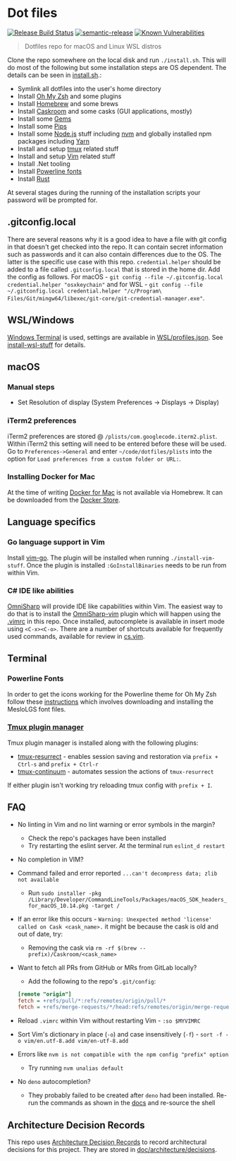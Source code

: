 # Dot files

[![Release Build Status](https://github.com/st3v3nhunt/dotfiles/workflows/Release/badge.svg)](https://github.com/st3v3nhunt/dotfiles/actions?workflow=Release)
[![semantic-release](https://img.shields.io/badge/%20%20%F0%9F%93%A6%F0%9F%9A%80-semantic--release-e10079.svg)](https://github.com/semantic-release/semantic-release)
[![Known Vulnerabilities](https://snyk.io/test/github/st3v3nhunt/dotfiles/badge.svg)](https://snyk.io/test/github/st3v3nhunt/dotfiles)

> Dotfiles repo for macOS and Linux WSL distros

Clone the repo somewhere on the local disk and run `./install.sh`. This will do
most of the following but some installation steps are OS dependent. The details
can be seen in [install.sh](install.sh).:

* Symlink all dotfiles into the user's home directory
* Install [Oh My Zsh](https://ohmyz.sh/) and some plugins
* Install [Homebrew](https://brew.sh/) and some brews
* Install [Caskroom](https://caskroom.github.io/) and some casks (GUI
  applications, mostly)
* Install some [Gems](https://rubygems.org)
* Install some [Pips](https://pypi.org/)
* Install some [Node.js](https://nodejs.org/en/) stuff including
  [nvm](https://github.com/nvm-sh/nvm) and globally installed npm packages
  including [Yarn](https://yarnpkg.com/)
* Install and setup [tmux](https://github.com/tmux/tmux) related stuff
* Install and setup [Vim](https://www.vim.org/) related stuff
* Install .Net tooling
* Install [Powerline fonts](https://github.com/powerline/fonts)
* Install [Rust](https://www.rust-lang.org/)

At several stages during the running of the installation scripts your password
will be prompted for.

## .gitconfig.local

There are several reasons why it is a good idea to have a file with git config
in that doesn't get checked into the repo. It can contain secret information
such as passwords and it can also contain differences due to the OS. The latter
is the specific use case with this repo. `credential.helper` should be added to
a file called `.gitconfig.local` that is stored in the home dir.  Add the
config as follows. For macOS -
`git config --file ~/.gitconfig.local credential.helper "osxkeychain"`
and for WSL -
`git config --file ~/.gitconfig.local credential.helper "/c/Program\ Files/Git/mingw64/libexec/git-core/git-credential-manager.exe"`.

## WSL/Windows

[Windows Terminal](https://github.com/microsoft/terminal/blob/master/doc/user-docs/index.md)
is used, settings are available in [WSL/profiles.json](WSL/profiles.json). See
[install-wsl-stuff](./scripts/install-wsl-stuff.sh) for details.

## macOS

### Manual steps

* Set Resolution of display (System Preferences -> Displays -> Display)

### iTerm2 preferences

iTerm2 preferences are stored @ `/plists/com.googlecode.iterm2.plist`. Within
iTerm2 this setting will need to be entered before these will be used.
Go to `Preferences->General` and enter `~/code/dotfiles/plists` into the option
for `Load preferences from a custom folder or URL:`.

### Installing Docker for Mac

At the time of writing [Docker for Mac](https://www.docker.com/docker-mac) is
not available via Homebrew. It can be downloaded from the
[Docker Store](https://store.docker.com/editions/community/docker-ce-desktop-mac).

## Language specifics

### Go language support in Vim

Install [vim-go](https://github.com/fatih/vim-go).
The plugin will be installed when running `./install-vim-stuff`. Once the
plugin is installed `:GoInstallBinaries` needs to be run from within Vim.

### C# IDE like abilities

[OmniSharp](https://github.com/OmniSharp/omnisharp-roslyn) will provide IDE
like capabilities within Vim. The easiest way to do that is to install the
[OmniSharp-vim](https://github.com/OmniSharp/omnisharp-vim) plugin which will
happen using the [.vimrc](./dotfiles/.vimrc) in this repo.
Once installed, autocomplete is available in insert mode using `<C-x><C-o>`.
There are a number of shortcuts available for frequently used commands,
available for review in [cs.vim](./vim/ftplugin/cs.vim).

## Terminal

### Powerline Fonts

In order to get the icons working for the Powerline theme for Oh My Zsh follow
these
[instructions](https://github.com/romkatv/powerlevel10k#manual-font-installation)
which involves downloading and installing the MesloLGS font files.

### [Tmux plugin manager](https://github.com/tmux-plugins/tpm)

Tmux plugin manager is installed along with the following plugins:

* [tmux-resurrect](https://github.com/tmux-plugins/tmux-resurrect) - enables
  session saving and restoration via `prefix + Ctrl-s` and `prefix + Ctrl-r`
* [tmux-continuum](https://github.com/tmux-plugins/tmux-continuum) - automates
  session the actions of `tmux-resurrect`

If either plugin isn't working try reloading tmux config with `prefix + I`.

## FAQ

* No linting in Vim and no lint warning or error symbols in the margin?
  * Check the repo's packages have been installed
  * Try restarting the eslint server. At the terminal run `eslint_d restart`
* No completion in VIM?
* Command failed and error reported `...can't decompress data; zlib not available`
  * Run `sudo installer -pkg
    /Library/Developer/CommandLineTools/Packages/macOS_SDK_headers_for_macOS_10.14.pkg
    -target /`
* If an error like this occurs - `Warning: Unexpected method 'license' called
  on Cask <cask_name>.` it might be because the cask is old and out of date, try:
  * Removing the cask via `rm -rf $(brew --prefix)/Caskroom/<cask_name>`
* Want to fetch all PRs from GitHub or MRs from GitLab locally?
  * Add the following to the repo's `.git/config`:

  ```ini
  [remote "origin"]
  fetch = +refs/pull/*:refs/remotes/origin/pull/*
  fetch = +refs/merge-requests/*/head:refs/remotes/origin/merge-requests/*
  ```

* Reload `.vimrc` within Vim without restarting Vim - `:so $MYVIMRC`
* Sort Vim's dictionary in place (`-o`) and case insensitively (`-f`) -
  `sort -f -o vim/en.utf-8.add vim/en-utf-8.add`
* Errors like `nvm is not compatible with the npm config "prefix" option`
  * Try running `nvm unalias default`
* No `deno` autocompletion?
  * They probably failed to be created after `deno` had been installed. Re-run
    the commands as shown in the
    [docs](https://deno.land/manual/getting_started/setup_your_environment#shell-autocomplete)
    and re-source the shell

## Architecture Decision Records

This repo uses
[Architecture Decision Records](http://thinkrelevance.com/blog/2011/11/15/documenting-architecture-decisions)
to record architectural decisions for this project.
They are stored in [doc/architecture/decisions](doc/architecture/decisions).
